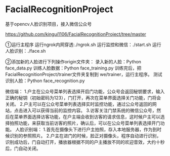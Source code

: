 # FacialRecognitionProject
基于opencv人脸识别项目，接入微信公众号

https://github.com/kingui1106/FacialRecognitionProject/tree/master

①运行主程序
运行ngrok内网穿透:./ngrok.sh
运行监控和微信：./start.sh
运行人脸识别：./face.sh

②添加新的人脸进行下列操作origin文件夹：
录入新的人脸：Python face_data.py
训练人脸数据：Python face_training.py
训练完后，把FacialRecognitionProject/trainer文件夹复制到 we/trainer，运行主程序。
测试识别人脸：Python face_recognition.py


微信端：
1.户主在公众号菜单列表选择开启门功能，公众号会返回秘钥要求，输入正确的秘钥（初始密码为123），门打开，再次在菜单界面选择关门功能，门将会关闭。
2.户主可以在公众号菜单列表选择实时监控功能，通过公众号返回的网站，点击进入可以获得当前的监控内容。
3.访客关注门禁系统的微信公众号，然后在菜单界面选择访客功能，在户主端会收到访客的请求信息，这时候户主可以选择拍照功能，来获取当前访客的照片，确认后，可以在公众号菜单列表选择开门功能。
人脸识别端：
1.首先在摄像头下进行户主拍照，存入本地服务器，作为到时候识别的参照照片。
2.户主在进门的时候，脸正对摄像头，程序自动进行识别，识别成功后，门自动打开，播放器根据不同的户主播放不同的欢迎音效，大约十秒后，门自动关闭。
